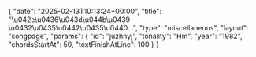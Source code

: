 {
    "date": "2025-02-13T10:13:24+00:00",
    "title": "\u042e\u0436\u043d\u044b\u0439 \u0432\u0435\u0442\u0435\u0440...",
    "type": "miscellaneous",
    "layout": "songpage",
    "params": {
        "id": "juzhnyj",
        "tonality": "Hm",
        "year": "1982",
        "chordsStartAt": 50,
        "textFinishAtLine": 100
    }
}